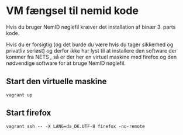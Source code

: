 VM fængsel til nemid kode
=========================

Hvis du bruger NemID nøglefil kræver det installation af
binær 3. parts kode.

Hvis du er forsigtig (og det burde du være hvis du tager sikkerhed og
privatliv seriøst) og derfor ikke har lyst til at installere den
software der kommer fra NETS , så er der her en virtuel maskine med
firefox og den nødvendige software for at bruge NemID nøglefil.

Start den virtuelle maskine
---------------------------

```
vagrant up
```

Start firefox
-------------

```
vagrant ssh -- -X LANG=da_DK.UTF-8 firefox -no-remote
```

